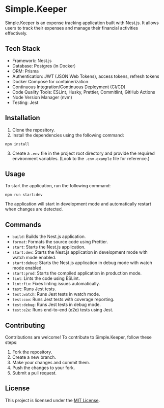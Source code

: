 # Simple.Keeper

Simple.Keeper is an expense tracking application built with Nest.js. It allows users to track their expenses and manage their financial activities effectively.

## Tech Stack

- Framework: Nest.js
- Database: Postgres (in Docker)
- ORM: Prisma
- Authentication: JWT (JSON Web Tokens), access tokens, refresh tokens
- Docker Compose for containerization
- Continuous Integration/Continuous Deployment (CI/CD)
- Code Quality Tools: ESLint, Husky, Prettier, Commitlint, GitHub Actions
- Node Version Manager (nvm)
- Testing: Jest

## Installation

1. Clone the repository.
2. Install the dependencies using the following command:

```shell
npm install
```

3. Create a `.env` file in the project root directory and provide the required environment variables. (Look to the `.env.example` file for reference.)

## Usage

To start the application, run the following command:

```shell
npm run start:dev
```

The application will start in development mode and automatically restart when changes are detected.

## Commands

- `build`: Builds the Nest.js application.
- `format`: Formats the source code using Prettier.
- `start`: Starts the Nest.js application.
- `start:dev`: Starts the Nest.js application in development mode with watch mode enabled.
- `start:debug`: Starts the Nest.js application in debug mode with watch mode enabled.
- `start:prod`: Starts the compiled application in production mode.
- `lint`: Lints the code using ESLint.
- `lint:fix`: Fixes linting issues automatically.
- `test`: Runs Jest tests.
- `test:watch`: Runs Jest tests in watch mode.
- `test:cov`: Runs Jest tests with coverage reporting.
- `test:debug`: Runs Jest tests in debug mode.
- `test:e2e`: Runs end-to-end (e2e) tests using Jest.

## Contributing

Contributions are welcome! To contribute to Simple.Keeper, follow these steps:

1. Fork the repository.
2. Create a new branch.
3. Make your changes and commit them.
4. Push the changes to your fork.
5. Submit a pull request.

## License

This project is licensed under the [MIT License](LICENSE).
